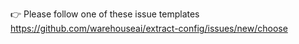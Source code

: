 👉 Please follow one of these issue templates https://github.com/warehouseai/extract-config/issues/new/choose
